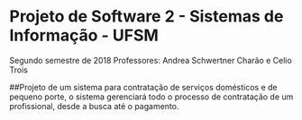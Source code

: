 # Projeto de Software 2 - Sistemas de Informação -  UFSM
 Segundo semestre de 2018
 Professores: Andrea Schwertner Charão e Celio Trois

##Projeto de um sistema para contratação de serviços domésticos e de pequeno porte, o sistema gerenciará todo o processo de contratação de um profissional, desde a busca até o pagamento.

